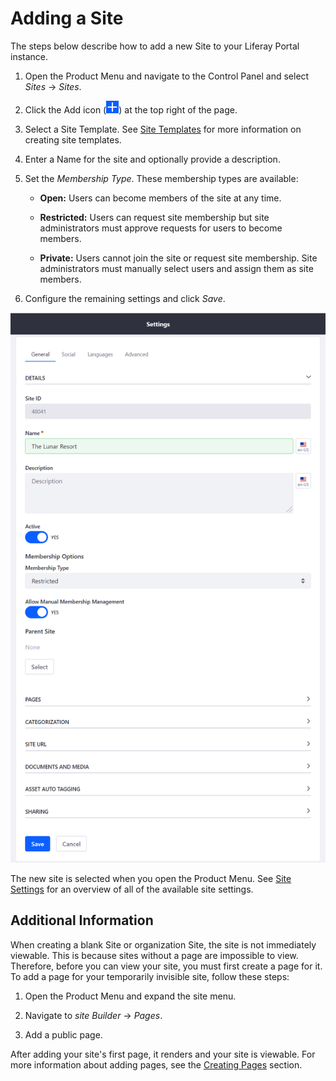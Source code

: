 # Adding a Site

The steps below describe how to add a new Site to your Liferay Portal instance. 

1.  Open the Product Menu and navigate to the Control Panel and select *Sites* &rarr; *Sites*.

2.  Click the Add icon (![Add Site](../../../images/icon-add.png)) at the top right of the page.
     
3.  Select a Site Template. See [Site Templates](./02-building-sites-with-site-templates.md) for more information on creating site templates.

4.  Enter a Name for the site and optionally provide a description.

5.  Set the *Membership Type*. These membership types are available:

    - **Open:** Users can become members of the site at any time.

    - **Restricted:** Users can request site membership but site administrators must approve requests for users to become members.

    - **Private:** Users cannot join the site or request site membership. Site administrators must manually select users and assign them as site members.

6.  Configure the remaining settings and click *Save*.

![The General section provides the basic information for your site.](./adding-sites/images/01.png)

The new site is selected when you open the Product Menu. See [Site Settings](TODO) for an overview of all of the available site settings.

## Additional Information

When creating a blank Site or organization Site, the site is not immediately viewable. This is because sites without a page are impossible to view. Therefore, before you can view your site, you must first create a page for it. To add a page for your temporarily invisible site, follow these steps:

1.  Open the Product Menu and expand the site menu.

2.  Navigate to *site Builder* &rarr; *Pages*.

3.  Add a public page. 

After adding your site's first page, it renders and your site is viewable. For more information about adding pages, see the [Creating Pages](TODO) section.